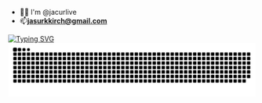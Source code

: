 - 👋🏻 I'm @jacurlive
- 📫**jasurkkirch@gmail.com**

<!-- <p align="left"> <img src="https://komarev.com/ghpvc/?username=kkirchh&label=Profile%20views&color=0e75b6&style=flat" alt="kkirchh" /> </p> -->

[![Typing SVG](https://readme-typing-svg.herokuapp.com?color=%2336BCF7&lines=Software+Engineer)](https://git.io/typing-svg)
<picture>
  <source media="(prefers-color-scheme: dark)" srcset="https://raw.githubusercontent.com/platane/snk/output/github-contribution-grid-snake.svg" />
  <source media="(prefers-color-scheme: light)" srcset="https://raw.githubusercontent.com/platane/snk/output/github-contribution-grid-snake.svg" />
  <img alt="github-snake" src="https://raw.githubusercontent.com/platane/snk/output/github-contribution-grid-snake.svg" />
</picture>
